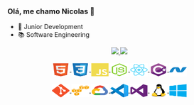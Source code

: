 ### Olá, me chamo Nicolas 👋


- 💼 Junior Development
- 📚 Software Engineering
<!-- - 📫 Contate-me no email: nicolasgomes56@gmail.com -->

<div align="center">
  <a href="https://www.linkedin.com/in/nicolas-gomes-9681bb153/">
    
  <img height="150em" src="https://github-readme-stats.vercel.app/api?username=nicolascodes18&show_icons=true&theme=highcontrast&include_all_commits=true&count_private=true"/>
    
  <img height="150em"  src="https://github-readme-stats.vercel.app/api/top-langs/?username=nicolascodes18&layout=compact&langs_count=7&theme=highcontrast"/>
</div>
  
<div style="display: inline_block" align="center"><br>
  <img align="center" alt="Nicolas-HTML" height="30" width="40" src="https://raw.githubusercontent.com/devicons/devicon/master/icons/html5/html5-original.svg">
  <img align="center" alt="Nicolas-CSS" height="30" width="40" src="https://raw.githubusercontent.com/devicons/devicon/master/icons/css3/css3-original.svg">
  <img align="center" alt="Nicolas-JavaScript" height="30" width="40" src="https://raw.githubusercontent.com/devicons/devicon/master/icons/javascript/javascript-plain.svg">
  <img align="center" alt="Nicolas-NodeJs" height="30" width="40" src="https://raw.githubusercontent.com/devicons/devicon/master/icons/nodejs/nodejs-plain.svg">
  <img align="center" alt="Nicolas-React" height="30" width="40" src="https://raw.githubusercontent.com/devicons/devicon/master/icons/react/react-original.svg">
  <img align="center" alt="Nicolas-Csharp" height="30" width="40" src="https://raw.githubusercontent.com/devicons/devicon/master/icons/csharp/csharp-original.svg">
  <img align="center" alt="Nicolas-DotNet" height="30" width="40" src="https://raw.githubusercontent.com/devicons/devicon/master/icons/dot-net/dot-net-plain.svg">
</div>
  
<div style="display: inline_block" align="center"><br>
  <img align="center" alt="Nicolas-Git" height="30" width="40" src="https://raw.githubusercontent.com/devicons/devicon/master/icons/git/git-original.svg">
  <img align="center" alt="Nicolas-AWS" height="30" width="40" src="https://raw.githubusercontent.com/devicons/devicon/master/icons/amazonwebservices/amazonwebservices-original.svg">
  <img align="center" alt="Nicolas-GoogleCloud" height="30" width="40" src="https://raw.githubusercontent.com/devicons/devicon/master/icons/googlecloud/googlecloud-original.svg">
  <img align="center" alt="Nicolas-VsCode" height="30" width="40" src="https://raw.githubusercontent.com/devicons/devicon/master/icons/vscode/vscode-original.svg">
  <img align="center" alt="Nicolas-VisualStudio" height="30" width="40" src="https://raw.githubusercontent.com/devicons/devicon/master/icons/visualstudio/visualstudio-plain.svg">
  <img align="center" alt="Nicolas-Linux" height="30" width="40" src="https://raw.githubusercontent.com/devicons/devicon/master/icons/linux/linux-original.svg">
  <img align="center" alt="Nicolas-Windows" height="30" width="40" src="https://raw.githubusercontent.com/devicons/devicon/master/icons/windows8/windows8-original.svg">
</div>
